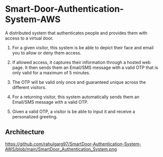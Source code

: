 # Smart-Door-Authentication-System-AWS

A distributed system that authenticates people and provides them with access to a virtual door.

1. For a given visitor, this system is be able to depict their face and email you to allow or deny them access.

2. If allowed access, it captures their information through a hosted web page. It then sends them an Email/SMS message with a valid OTP that is only valid for a maximum of 5 minutes.

3. The OTP will be valid only once and guaranteed unique across the different visitors.

4. For a returning visitor, this system automatically sends them an Email/SMS message with a valid OTP.

5. Given a valid OTP, a visitor is be able to input it and receive a personalized greeting.

## Architecture ##

https://github.com/rahulgarg97/SmartDoor-Authentication-System-AWS/blob/main/SmartDoor_Authentication_System.png
